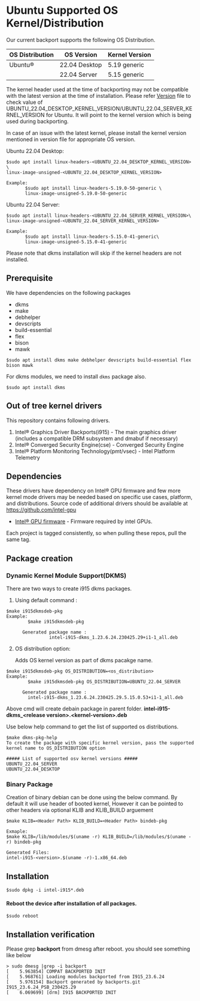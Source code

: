 
# Ubuntu Supported OS Kernel/Distribution
  Our current backport supports the following OS Distribution.


| OS Distribution | OS Version | Kernel Version  |
|---  |---  |---  |
| Ubuntu® | 22.04 Desktop | 5.19 generic |
| | 22.04 Server| 5.15 generic |


  The kernel header used at the time of backporting may not be compatible with the latest version at the time of installation.
  Please refer [Version](https://github.com/intel-gpu/intel-gpu-i915-backports/blob/backport/main/versions) file to check value of UBUNTU_22.04_DESKTOP_KERNEL_VERSION/UBUNTU_22.04_SERVER_KERNEL_VERSION for Ubuntu. It will point to the kernel version which is being used during backporting.

  In case of an issue with the latest kernel, please install the kernel version mentioned in version file for appropriate OS version.

  Ubuntu 22.04 Desktop:
```
$sudo apt install linux-headers-<UBUNTU_22.04_DESKTOP_KERNEL_VERSION> \
linux-image-unsigned-<UBUNTU_22.04_DESKTOP_KERNEL_VERSION>

Example:
       $sudo apt install linux-headers-5.19.0-50-generic \
       linux-image-unsigned-5.19.0-50-generic
```
  Ubuntu 22.04 Server:
```
$sudo apt install linux-headers-<UBUNTU_22.04_SERVER_KERNEL_VERSION>\
linux-image-unsigned-<UBUNTU_22.04_SERVER_KERNEL_VERSION>

Example:
       $sudo apt install linux-headers-5.15.0-41-generic\
       linux-image-unsigned-5.15.0-41-generic
```

Please note that dkms installation will skip if the kernel headers are not installed.

## Prerequisite
We have dependencies on the following packages
  - dkms
  - make
  - debhelper
  - devscripts
  - build-essential
  - flex
  - bison
  - mawk

```
$sudo apt install dkms make debhelper devscripts build-essential flex bison mawk
```
For dkms modules, we need to install `dkms` package also.
```
$sudo apt install dkms
```
## Out of tree kernel drivers
This repository contains following drivers.
1. Intel® Graphics Driver Backports(i915) - The main graphics driver (includes a compatible DRM subsystem and dmabuf if necessary)
2. Intel® Converged Security Engine(cse) - Converged Security Engine
3. Intel® Platform Monitoring Technology(pmt/vsec) - Intel Platform Telemetry


## Dependencies

  These drivers have dependency on Intel® GPU firmware and few more kernel mode drivers may be needed based on specific use cases, platform, and distributions. Source code of additional drivers should be available at https://github.com/intel-gpu

- [Intel® GPU firmware](https://github.com/intel-gpu/intel-gpu-firmware) - Firmware required by intel GPUs.

Each project is tagged consistently, so when pulling these repos, pull the same tag.

## Package creation
### Dynamic Kernel Module Support(DKMS)

There are two ways to create i915 dkms packages.
1. Using default command :
```
$make i915dkmsdeb-pkg
Example:
        $make i915dkmsdeb-pkg

      Generated package name :
                intel-i915-dkms_1.23.6.24.230425.29+i1-1_all.deb
```

2. OS distribution option:

    Adds OS kernel version as part of dkms pacakge name.
```
$make i915dkmsdeb-pkg OS_DISTRIBUTION=<os_distribution>
Example:
        $make i915dkmsdeb-pkg OS_DISTRIBUTION=UBUNTU_22.04_SERVER

      Generated package name :
		intel-i915-dkms_1.23.6.24.230425.29.5.15.0.53+i1-1_all.deb
```
Above cmd will create debain package in parent folder. **intel-i915-dkms_<**release version**>.<**kernel-version**>.deb**

Use below help command to get the list of supported os distributions.
```
$make dkms-pkg-help
To create the package with specific kernel version, pass the supported kernel name to OS_DISTRIBUTION option

##### List of supported osv kernel versions #####
UBUNTU_22.04_SERVER
UBUNTU_22.04_DESKTOP

```

### Binary Package
Creation of binary debian can be done using the below command. By default it will use header of booted kernel, However it can be pointed to other headers via optional KLIB and KLIB_BUILD arguement
```
$make KLIB=<Header Path> KLIB_BUILD=<Header Path> bindeb-pkg

Exmaple:
$make KLIB=/lib/modules/$(uname -r) KLIB_BUILD=/lib/modules/$(uname -r) bindeb-pkg

Generated Files:
intel-i915-<version>.$(uname -r)-1.x86_64.deb
```

## Installation
```
$sudo dpkg -i intel-i915*.deb
```
#### Reboot the device after installation of all packages.
```
$sudo reboot
```

## Installation verification

Please grep **backport**  from dmesg after reboot. you should see something like below
```
> sudo dmesg |grep -i backport
[    5.963854] COMPAT BACKPORTED INIT
[    5.968761] Loading modules backported from I915_23.6.24
[    5.976154] Backport generated by backports.git I915_23.6.24_PSB_230425.29
[    6.069699] [drm] I915 BACKPORTED INIT
```
